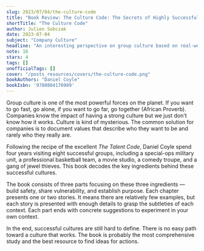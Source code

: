 ```yaml
---
slug: 2023/07/04/the-culture-code
title: "Book Review: The Culture Code: The Secrets of Highly Successful Groups"
shortTitle: "The Culture Code"
author: Julien Sobczak
date: 2023-07-04
subject: "Company Culture"
headline: "An interesting perspective on group culture based on real-world examples."
note: 16
stars: 4
tags: []
unofficialTags: []
cover: "/posts_resources/covers/the-culture-code.png"
bookAuthors: "Daniel Coyle"
bookIsbn: '9780804176989'
---
```



Group culture is one of the most powerful forces on the planet. If you want to go fast, go alone, if you want to go far, go together (African Proverb). Companies know the impact of having a strong culture but we just don't know how it works. Culture is kind of mysterious. The common solution for companies is to document values that describe who they want to be and rarely who they really are.

Following the recipe of the excellent _The Talent Code_, Daniel Coyle spend four years visiting eight successful groups, including a special-ops military unit, a professional basketball team, a movie studio, a comedy troupe, and a gang of jewel thieves. This book decodes the key ingredients behind these successful cultures.

The book consists of three parts focusing on these three ingredients — build safety, share vulnerability, and establish purpose. Each chapter presents one or two stories. It means there are relatively few examples, but each story is presented with enough details to grasp the subtleties of each context. Each part ends with concrete suggestions to experiment in your own context.

In the end, successful cultures are still hard to define. There is no easy path toward a culture that works. The book is probably the most comprehensive study and the best resource to find ideas for actions.


